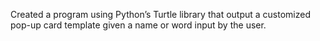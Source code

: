 Created a program using Python’s Turtle library that output a customized pop-up card template given a name or word input by the user.
